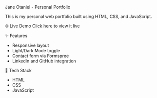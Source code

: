 Jane Otaniel - Personal Portfolio

This is my personal web portfolio built using HTML, CSS, and JavaScript.

🌐 Live Demo
[Click here to view it live](https://jane-n21.github.io/jane-portfolio)

✨ Features
- Responsive layout
- Light/Dark Mode toggle
- Contact form via Formspree
- LinkedIn and GitHub integration

🚀 Tech Stack
- HTML
- CSS
- JavaScript
